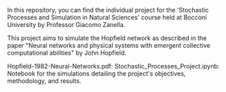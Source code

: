In this repository, you can find the individual project for the 'Stochastic Processes and Simulation in Natural Sciences' course held at Bocconi University by Professor Giacomo Zanella.

This project aims to simulate the Hopfield network as described in the paper "Neural networks and physical systems with emergent collective computational abilities" by John Hopfield.

Hopfield-1982-Neural-Networks.pdf: 
Stochastic_Processes_Project.ipynb: Notebook for the simulations detailing the project's objectives, methodology, and results.
